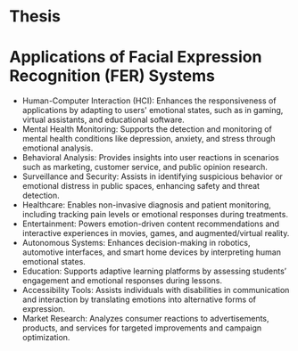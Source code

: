 # Thesis

# Applications of Facial Expression Recognition (FER) Systems
* Human-Computer Interaction (HCI): 
Enhances the responsiveness of applications by adapting to users' emotional states, such as in gaming, virtual assistants, and educational software.
* Mental Health Monitoring: 
Supports the detection and monitoring of mental health conditions like depression, anxiety, and stress through emotional analysis.
* Behavioral Analysis: 
Provides insights into user reactions in scenarios such as marketing, customer service, and public opinion research.
* Surveillance and Security: 
Assists in identifying suspicious behavior or emotional distress in public spaces, enhancing safety and threat detection.
* Healthcare: 
Enables non-invasive diagnosis and patient monitoring, including tracking pain levels or emotional responses during treatments.
* Entertainment: 
Powers emotion-driven content recommendations and interactive experiences in movies, games, and augmented/virtual reality.
* Autonomous Systems: 
Enhances decision-making in robotics, automotive interfaces, and smart home devices by interpreting human emotional states.
* Education: 
Supports adaptive learning platforms by assessing students’ engagement and emotional responses during lessons.
* Accessibility Tools: 
Assists individuals with disabilities in communication and interaction by translating emotions into alternative forms of expression.
* Market Research: 
Analyzes consumer reactions to advertisements, products, and services for targeted improvements and campaign optimization.
